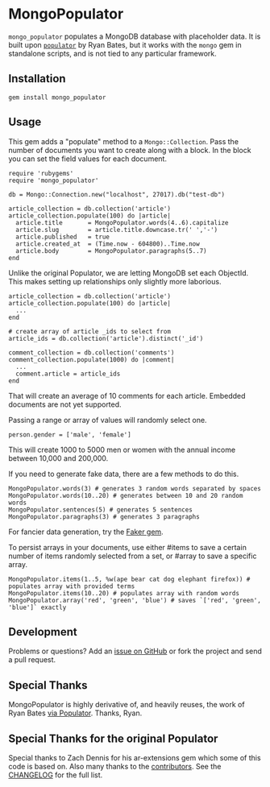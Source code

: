 # MongoPopulator

`mongo_populator` populates a MongoDB database with placeholder data. It is built upon [`populator`](https://github.com/ryanb/populator) by Ryan Bates, but it works with the `mongo` gem in standalone scripts, and is not tied to any particular framework.

## Installation

    gem install mongo_populator

## Usage

This gem adds a "populate" method to a `Mongo::Collection`. Pass the number of documents you want to create along with a block. In the block you can set the field values for each document.

    require 'rubygems'
    require 'mongo_populator'

    db = Mongo::Connection.new("localhost", 27017).db("test-db")    
    
    article_collection = db.collection('article')
    article_collection.populate(100) do |article|
      article.title       = MongoPopulator.words(4..6).capitalize
      article.slug        = article.title.downcase.tr(' ','-')
      article.published   = true
      article.created_at  = (Time.now - 604800)..Time.now
      article.body        = MongoPopulator.paragraphs(5..7)
    end

Unlike the original Populator, we are letting MongoDB set each ObjectId. This makes setting up relationships only slightly more laborious.

    article_collection = db.collection('article')
    article_collection.populate(100) do |article|
      ...
    end

    # create array of article _ids to select from
    article_ids = db.collection('article').distinct('_id')

    comment_collection = db.collection('comments')
    comment_collection.populate(1000) do |comment|
      ...
      comment.article = article_ids
    end

That will create an average of 10 comments for each article. Embedded documents are not yet supported.

Passing a range or array of values will randomly select one.

    person.gender = ['male', 'female']

This will create 1000 to 5000 men or women with the annual income between 10,000 and 200,000.

If you need to generate fake data, there are a few methods to do this.

    MongoPopulator.words(3) # generates 3 random words separated by spaces
    MongoPopulator.words(10..20) # generates between 10 and 20 random words
    MongoPopulator.sentences(5) # generates 5 sentences
    MongoPopulator.paragraphs(3) # generates 3 paragraphs

For fancier data generation, try the [Faker gem](http://faker.rubyforge.org).

To persist arrays in your documents, use either #items to save a certain number of items randomly selected from a set, or #array to save a specific array.

    MongoPopulator.items(1..5, %w(ape bear cat dog elephant firefox)) # populates array with provided terms
    MongoPopulator.items(10..20) # populates array with random words
    MongoPopulator.array('red', 'green', 'blue') # saves `['red', 'green', 'blue']` exactly

## Development

Problems or questions? Add an [issue on GitHub](https://github.com/bak/mongo_populator/issues) or fork the project and send a pull request.

## Special Thanks

MongoPopulator is highly derivative of, and heavily reuses, the work of Ryan Bates [via Populator](https://github.com/ryanb/populator/). Thanks, Ryan.

## Special Thanks for the original Populator

Special thanks to Zach Dennis for his ar-extensions gem which some of this code is based on. Also many thanks to the [contributors](https://github.com/ryanb/populator/contributors). See the [CHANGELOG](https://github.com/ryanb/populator/blob/master/CHANGELOG.rdoc) for the full list.
